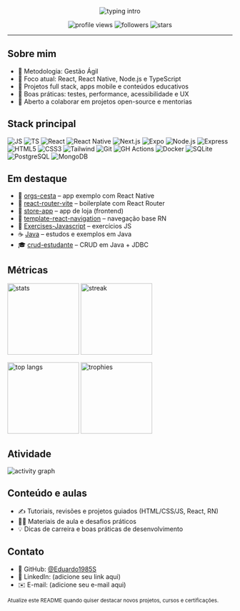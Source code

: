 <!-- README de Perfil - Eduardo1985S -->

<p align="center">
  <img src="https://readme-typing-svg.demolab.com?font=Fira+Code&weight=500&size=24&pause=900&color=2F81F7&width=550&lines=Ol%C3%A1%2C+eu+sou+o+EDUARDO+CORREIA+%F0%9F%91%8B;Desenvolvedor+Web+%2F+Mobile;React+%7C+React+Native+%7C+Node.js+%7C+TypeScript;Instrutor+%2F+Criador+de+conte%C3%BAdo" alt="typing intro" />
</p>

<p align="center">
  <img src="https://komarev.com/ghpvc/?username=Eduardo1985S&label=Visualiza%C3%A7%C3%B5es&color=0e75b6&style=for-the-badge" alt="profile views" />
  <img src="https://img.shields.io/github/followers/Eduardo1985S?label=Seguidores&style=for-the-badge" alt="followers" />
  <img src="https://img.shields.io/github/stars/Eduardo1985S?label=Stars&style=for-the-badge" alt="stars" />
</p>

---

## Sobre mim
- 💪 Metodologia: Gestão Ágil
- 🎯 Foco atual: React, React Native, Node.js e TypeScript
- 🚀 Projetos full stack, apps mobile e conteúdos educativos
- 🧭 Boas práticas: testes, performance, acessibilidade e UX
- 🤝 Aberto a colaborar em projetos open-source e mentorias

## Stack principal
<p>
  <img src="https://img.shields.io/badge/JavaScript-F7DF1E?logo=javascript&logoColor=222" alt="JS" />
  <img src="https://img.shields.io/badge/TypeScript-3178C6?logo=typescript&logoColor=fff" alt="TS" />
  <img src="https://img.shields.io/badge/React-20232a?logo=react&logoColor=61DAFB" alt="React" />
  <img src="https://img.shields.io/badge/React%20Native-20232a?logo=react&logoColor=61DAFB" alt="React Native" />
  <img src="https://img.shields.io/badge/Next.js-000?logo=next.js&logoColor=fff" alt="Next.js" />
  <img src="https://img.shields.io/badge/Expo-000?logo=expo&logoColor=fff" alt="Expo" />
  <img src="https://img.shields.io/badge/Node.js-43853D?logo=node.js&logoColor=fff" alt="Node.js" />
  <img src="https://img.shields.io/badge/Express-000?logo=express&logoColor=fff" alt="Express" />
  <img src="https://img.shields.io/badge/HTML5-E34F26?logo=html5&logoColor=fff" alt="HTML5" />
  <img src="https://img.shields.io/badge/CSS3-1572B6?logo=css3&logoColor=fff" alt="CSS3" />
  <img src="https://img.shields.io/badge/Tailwind-38B2AC?logo=tailwindcss&logoColor=fff" alt="Tailwind" />
  <img src="https://img.shields.io/badge/Git-F05032?logo=git&logoColor=fff" alt="Git" />
  <img src="https://img.shields.io/badge/GitHub%20Actions-2671E5?logo=githubactions&logoColor=fff" alt="GH Actions" />
  <img src="https://img.shields.io/badge/Docker-2496ED?logo=docker&logoColor=fff" alt="Docker" />
  <img src="https://img.shields.io/badge/SQLite-003B57?logo=sqlite&logoColor=fff" alt="SQLite" />
  <img src="https://img.shields.io/badge/PostgreSQL-4169E1?logo=postgresql&logoColor=fff" alt="PostgreSQL" />
  <img src="https://img.shields.io/badge/MongoDB-47A248?logo=mongodb&logoColor=fff" alt="MongoDB" />
</p>

## Em destaque
- 🧺 [orgs-cesta](https://github.com/Eduardo1985S/orgs-cesta) – app exemplo com React Native
- 🧭 [react-router-vite](https://github.com/Eduardo1985S/react-router-vite) – boilerplate com React Router
- 🏬 [store-app](https://github.com/Eduardo1985S/store-app) – app de loja (frontend)
- 🧭 [template-react-navigation](https://github.com/Eduardo1985S/template-react-navigation) – navegação base RN
- 📘 [Exercises-Javascript](https://github.com/Eduardo1985S/Exercises-Javascript) – exercícios JS
- ☕ [Java](https://github.com/Eduardo1985S/Java) – estudos e exemplos em Java
- 🎓 [crud-estudante](https://github.com/Eduardo1985S/crud-estudante) – CRUD em Java + JDBC

## Métricas
<p>
  <img height="160" src="https://github-readme-stats.vercel.app/api?username=Eduardo1985S&show_icons=true&theme=github_dark&hide_border=true" alt="stats" />
  <img height="160" src="https://streak-stats.demolab.com?user=Eduardo1985S&theme=github-dark-blue&hide_border=true" alt="streak" />
</p>

<p>
  <img height="160" src="https://github-readme-stats.vercel.app/api/top-langs/?username=Eduardo1985S&layout=compact&theme=github_dark&hide_border=true" alt="top langs" />
  <img height="160" src="https://github-profile-trophy.vercel.app/?username=Eduardo1985S&theme=onedark&no-frame=true&row=1&column=6" alt="trophies" />
</p>

## Atividade
<p>
  <img src="https://github-readme-activity-graph.vercel.app/graph?username=Eduardo1985S&theme=github-compact&hide_border=true" alt="activity graph" />
</p>

## Conteúdo e aulas
- ✍️ Tutoriais, revisões e projetos guiados (HTML/CSS/JS, React, RN)
- 🧑‍🏫 Materiais de aula e desafios práticos
- 💡 Dicas de carreira e boas práticas de desenvolvimento

## Contato
- 🔗 GitHub: [@Eduardo1985S](https://github.com/Eduardo1985S)
- 💼 LinkedIn: (adicione seu link aqui)
- ✉️ E-mail: (adicione seu e-mail aqui)

<sub>Atualize este README quando quiser destacar novos projetos, cursos e certificações.</sub>
